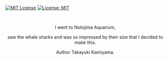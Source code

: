  [![MIT License](http://img.shields.io/badge/license-MIT-blue.svg?style=flat)](LICENSE) [![License: MIT](https://img.shields.io/badge/License-MIT-yellow.svg)](https://opensource.org/licenses/MIT) 

<br />

<div align="center">
  <p>I went to Notojima Aquarium, </p>
   <p>saw the whale sharks and was so impressed by their size that I decided to make this.</p>
  <p>Author Takayuki Kamiyama.</p>
</div>

<br />



